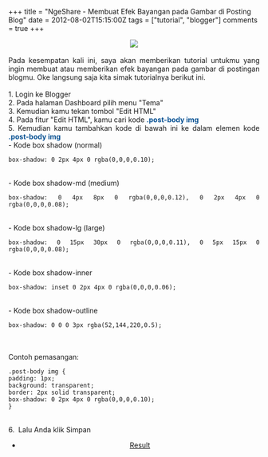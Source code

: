 +++
title = "NgeShare - Membuat Efek Bayangan pada Gambar di Posting Blog"
date = 2012-08-02T15:15:00Z
tags = ["tutorial", "blogger"]
comments = true
+++

<center><img border="0" data-original-height="600" data-original-width="1200" src="https://3.bp.blogspot.com/-lFOcVtHu2Ag/XHMq0rVfRDI/AAAAAAAATMQ/BobO9wxII0ArSsy_Ph4LDqG1g6R6FPw_wCLcBGAs/s1600/box.png" /></center><br />
<div style="text-align: justify;">Pada kesempatan kali ini, saya akan memberikan tutorial untukmu yang ingin membuat atau memberikan efek bayangan pada gambar di postingan blogmu. Oke langsung saja kita simak tutorialnya berikut ini.<br /><br />
1. Login ke Blogger<br />
2. Pada halaman Dashboard pilih menu "Tema"<br />
3. Kemudian kamu tekan tombol "Edit HTML"<br />
4. Pada fitur "Edit HTML", kamu cari kode <span style="color: #0b5394;"><b>.post-body img</b></span><b><span style="color: #0b5394;"></span></b><br />
5. Kemudian kamu tambahkan kode di bawah ini ke dalam elemen kode<b><span style="color: #0b5394;"> </span></b><span style="color: #0b5394;"><b>.post-body img</b></span><br />
- Kode box shadow (normal)<br /><pre><code class="language-css">box-shadow: 0 2px 4px 0 rgba(0,0,0,0.10);</code></pre><br />
- Kode box shadow-md (medium)<br /><pre><code class="language-css">box-shadow: 0 4px 8px 0 rgba(0,0,0,0.12), 0 2px 4px 0 rgba(0,0,0,0.08);</code></pre><br />
- Kode box shadow-lg (large)<br /><pre><code class="language-css">box-shadow: 0 15px 30px 0 rgba(0,0,0,0.11), 0 5px 15px 0 rgba(0,0,0,0.08);</code></pre><br />
- Kode box shadow-inner<br /><pre><code class="language-css">box-shadow: inset 0 2px 4px 0 rgba(0,0,0,0.06);</code></pre><br />
- Kode box shadow-outline<br /><pre><code class="language-css">box-shadow: 0 0 0 3px rgba(52,144,220,0.5);</code></pre><br /><br />
Contoh pemasangan:<br /><pre><code class="language-css">.post-body img {<br />padding: 1px;<br />background: transparent;<br />border: 2px solid transparent;<br />box-shadow: 0 2px 4px 0 rgba(0,0,0,0.10);<br />}</code></pre><br />6. &nbsp;Lalu Anda klik Simpan<br /><div style="text-align:center;"><ul class="button"><li><a class="demo" href="https://codepen.io/suryacodekun/full/VRZPwL" rel="nofollow noopener" target="_blank">Result</a></li></ul></div></div>
